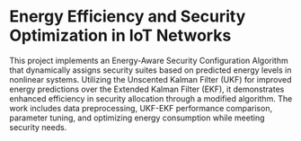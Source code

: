 # Energy Efficiency and Security Optimization in IoT Networks

This project implements an Energy-Aware Security Configuration Algorithm that dynamically assigns security suites based on predicted energy levels in nonlinear systems. Utilizing the Unscented Kalman Filter (UKF) for improved energy predictions over the Extended Kalman Filter (EKF), it demonstrates enhanced efficiency in security allocation through a modified algorithm. The work includes data preprocessing, UKF-EKF performance comparison, parameter tuning, and optimizing energy consumption while meeting security needs.